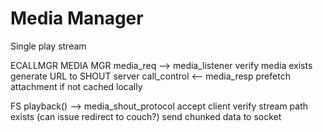 
# Media Manager
Single play stream

ECALLMGR         MEDIA MGR
media_req    --> media_listener
                   verify media exists
                   generate URL to SHOUT server
call_control <--   media_resp
                   prefetch attachment if not cached locally


FS
playback() -->   media_shout_protocol
                   accept client
                   verify stream path exists (can issue redirect to couch?)
                   send chunked data to socket
